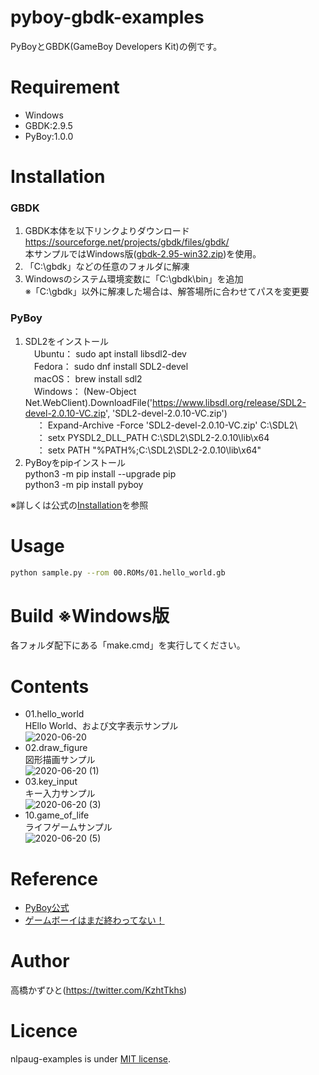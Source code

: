 # pyboy-gbdk-examples
PyBoyとGBDK(GameBoy Developers Kit)の例です。

# Requirement
* Windows
* GBDK:2.9.5
* PyBoy:1.0.0

# Installation
### GBDK
1. GBDK本体を以下リンクよりダウンロード<br>https://sourceforge.net/projects/gbdk/files/gbdk/<br>本サンプルではWindows版([gbdk-2.95-win32.zip](https://sourceforge.net/projects/gbdk/files/gbdk-win32/2.95/gbdk-2.95-win32.zip/download))を使用。
1. 「C:\gbdk」などの任意のフォルダに解凍
1. Windowsのシステム環境変数に「C:\gbdk\bin」を追加 <br>※「C:\gbdk」以外に解凍した場合は、解答場所に合わせてパスを変更要

### PyBoy
1. SDL2をインストール<br>
　Ubuntu： sudo apt install libsdl2-dev<br>
　Fedora： sudo dnf install SDL2-devel<br>
　macOS： brew install sdl2<br>
　Windows： (New-Object Net.WebClient).DownloadFile('https://www.libsdl.org/release/SDL2-devel-2.0.10-VC.zip', 'SDL2-devel-2.0.10-VC.zip')<br>
　       ： Expand-Archive -Force 'SDL2-devel-2.0.10-VC.zip' C:\SDL2\ <br>
　       ： setx PYSDL2_DLL_PATH C:\SDL2\SDL2-2.0.10\lib\x64 <br>
　       ： setx PATH "%PATH%;C:\SDL2\SDL2-2.0.10\lib\x64"<br>
1. PyBoyをpipインストール<br>
python3 -m pip install --upgrade pip<br>
python3 -m pip install pyboy


※詳しくは公式の[Installation](https://github.com/Baekalfen/PyBoy/wiki/Installation)を参照

# Usage
```bash
python sample.py --rom 00.ROMs/01.hello_world.gb
```

# Build ※Windows版
各フォルダ配下にある「make.cmd」を実行してください。

# Contents
* 01.hello_world<br>
HEllo World、および文字表示サンプル<br>
![2020-06-20](https://user-images.githubusercontent.com/37477845/85189469-5c5e5980-b2ea-11ea-8ea6-35368492029c.png)
* 02.draw_figure<br>
図形描画サンプル<br>
![2020-06-20 (1)](https://user-images.githubusercontent.com/37477845/85189471-5e281d00-b2ea-11ea-98c1-d1fa0f46b136.png)
* 03.key_input<br>
キー入力サンプル<br>
![2020-06-20 (3)](https://user-images.githubusercontent.com/37477845/85189472-5ec0b380-b2ea-11ea-8fc1-dc60d13e0be5.png)
* 10.game_of_life<br>
ライフゲームサンプル<br>
![2020-06-20 (5)](https://user-images.githubusercontent.com/37477845/85189474-5f594a00-b2ea-11ea-8210-b2c0c6d0c038.png)

# Reference
* [PyBoy公式](https://github.com/Baekalfen/PyBoy)
* [ゲームボーイはまだ終わってない！](http://boy.game-pc7.com/)

# Author
高橋かずひと(https://twitter.com/KzhtTkhs)

# Licence

nlpaug-examples is under [MIT license](LICENSE).
